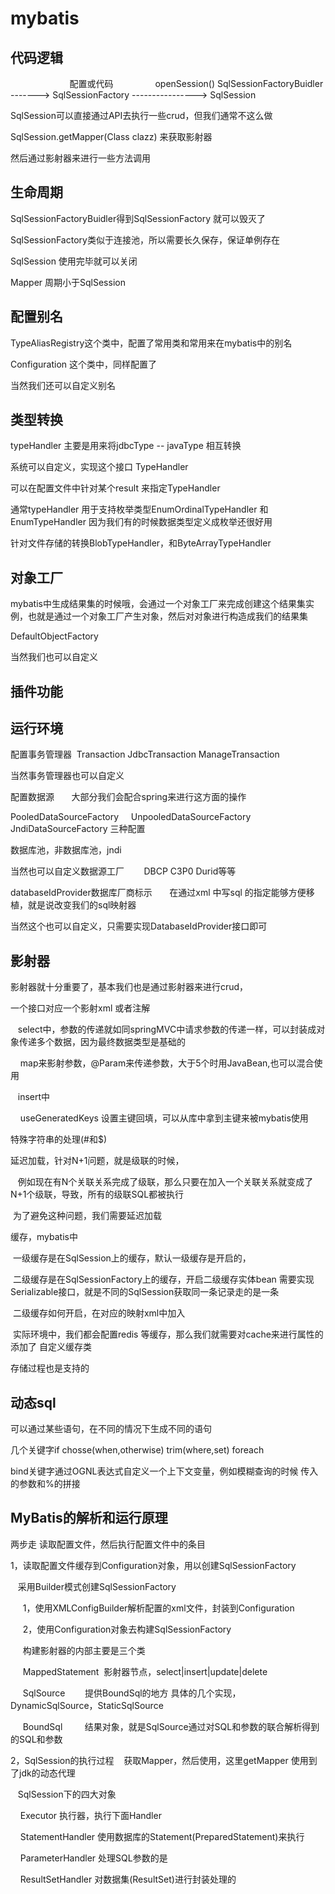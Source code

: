 # mybatis #
## 代码逻辑 ##
                          配置或代码                  openSession()
SqlSessionFactoryBuidler -------> SqlSessionFactory ----------------> SqlSession

SqlSession可以直接通过API去执行一些crud，但我们通常不这么做

SqlSession.getMapper(Class clazz) 来获取影射器

然后通过影射器来进行一些方法调用

## 生命周期 ##
SqlSessionFactoryBuidler得到SqlSessionFactory 就可以毁灭了

SqlSessionFactory类似于连接池，所以需要长久保存，保证单例存在

SqlSession  使用完毕就可以关闭

Mapper  周期小于SqlSession

## 配置别名 ##
TypeAliasRegistry这个类中，配置了常用类和常用来在mybatis中的别名

Configuration 这个类中，同样配置了

当然我们还可以自定义别名

## 类型转换 ##
typeHandler 主要是用来将jdbcType -- javaType 相互转换

系统可以自定义，实现这个接口 TypeHandler

可以在配置文件中针对某个result 来指定TypeHandler

通常typeHandler 用于支持枚举类型EnumOrdinalTypeHandler 和EnumTypeHandler 因为我们有的时候数据类型定义成枚举还很好用

针对文件存储的转换BlobTypeHandler，和ByteArrayTypeHandler

## 对象工厂 ##
mybatis中生成结果集的时候哦，会通过一个对象工厂来完成创建这个结果集实例，也就是通过一个对象工厂产生对象，然后对对象进行构造成我们的结果集

DefaultObjectFactory

当然我们也可以自定义

## 插件功能 ##

## 运行环境 ##
配置事务管理器  Transaction       JdbcTransaction    ManageTransaction

 当然事务管理器也可以自定义
 
配置数据源       大部分我们会配合spring来进行这方面的操作

 PooledDataSourceFactory     UnpooledDataSourceFactory     JndiDataSourceFactory 三种配置
 
 数据库池，非数据库池，jndi
 
 当然也可以自定义数据源工厂        DBCP C3P0 Durid等等
 
 databaseIdProvider数据库厂商标示       在通过xml 中写sql 的指定能够方便移植，就是说改变我们的sql映射器
 
 当然这个也可以自定义，只需要实现DatabaseIdProvider接口即可
 
## 影射器 ##
影射器就十分重要了，基本我们也是通过影射器来进行crud，

一个接口对应一个影射xml 或者注解

    select中，参数的传递就如同springMVC中请求参数的传递一样，可以封装成对象传递多个数据，因为最终数据类型是基础的
    
     map来影射参数，@Param来传递参数，大于5个时用JavaBean,也可以混合使用
     
    insert中
    
     useGeneratedKeys 设置主键回填，可以从库中拿到主键来被mybatis使用
     
特殊字符串的处理(#和$)

延迟加载，针对N+1问题，就是级联的时候，

    例如现在有N个关联关系完成了级联，那么只要在加入一个关联关系就变成了N+1个级联，导致，所有的级联SQL都被执行
    
  为了避免这种问题，我们需要延迟加载
  
缓存，mybatis中

  一级缓存是在SqlSession上的缓存，默认一级缓存是开启的，
  
  二级缓存是在SqlSessionFactory上的缓存，开启二级缓存实体bean 需要实现Serializable接口，就是不同的SqlSession获取同一条记录走的是一条
  
  二级缓存如何开启，在对应的映射xml中加入<cache/>
  
  实际环境中，我们都会配置redis 等缓存，那么我们就需要对cache来进行属性的添加了 自定义缓存类  
  
存储过程也是支持的

## 动态sql ##
可以通过某些语句，在不同的情况下生成不同的语句

几个关键字if chosse(when,otherwise) trim(where,set) foreach

bind关键字通过OGNL表达式自定义一个上下文变量，例如模糊查询的时候 传入的参数和%的拼接

## MyBatis的解析和运行原理 ##
两步走 读取配置文件，然后执行配置文件中的条目

 1，读取配置文件缓存到Configuration对象，用以创建SqlSessionFactory
 
    采用Builder模式创建SqlSessionFactory
    
      1，使用XMLConfigBuilder解析配置的xml文件，封装到Configuration
      
      2，使用Configuration对象去构建SqlSessionFactory
      
      构建影射器的内部主要是三个类
      
      MappedStatement  影射器节点，select|insert|update|delete
      
      SqlSource        提供BoundSql的地方 具体的几个实现，DynamicSqlSource，StaticSqlSource
      
      BoundSql         结果对象，就是SqlSource通过对SQL和参数的联合解析得到的SQL和参数
      
 2，SqlSession的执行过程
    获取Mapper，然后使用，这里getMapper 使用到了jdk的动态代理
    
    SqlSession下的四大对象
    
      Executor 执行器，执行下面Handler
      
      StatementHandler 使用数据库的Statement(PreparedStatement)来执行
      
      ParameterHandler 处理SQL参数的是
      
      ResultSetHandler 对数据集(ResultSet)进行封装处理的
 

 
